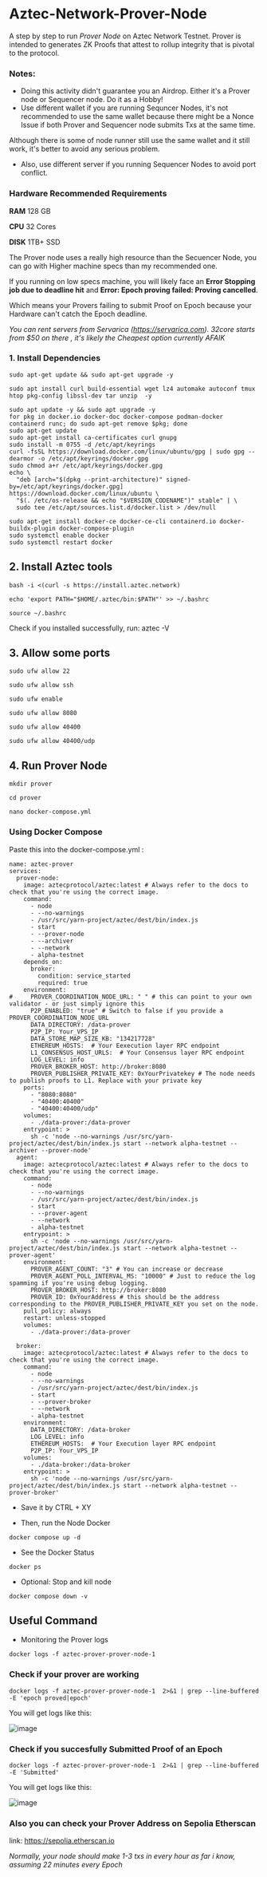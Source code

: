 # Aztec-Network-Prover-Node

A step by step to run *Prover Node* on Aztec Network Testnet.
Prover is intended to generates ZK Proofs that attest to rollup integrity that is pivotal to the protocol.

### Notes: 
- Doing this activity didn't guarantee you an Airdrop. Either it's a Prover node or Sequencer node. Do it as a Hobby!
- Use different wallet if you are running Sequncer Nodes, it's not recommended to use the same wallet because there might be a Nonce Issue if both Prover and Sequencer node submits Txs at the same time.

Although there is some of node runner still use the same wallet and it still work, it's better to avoid any serious problem.
- Also, use different server if you running Sequencer Nodes to avoid port conflict.

### Hardware Recommended Requirements
**RAM** 128 GB

**CPU** 32 Cores

**DISK** 1TB+ SSD

The Prover node uses a really high resource than the Secuencer Node, you can go with Higher machine specs than my recommended one. 

If you running on low specs machine, you will likely face an **Error Stopping job due to deadline hit** and **Error: Epoch proving failed: Proving cancelled**. 

Which means your Provers failing to submit Proof on Epoch because your Hardware can't catch the Epoch deadline.

*You can rent servers from Servarica (https://servarica.com). 32core starts from $50 on there , it's likely the Cheapest option currently AFAIK*

### 1. Install Dependencies

```sudo apt-get update && sudo apt-get upgrade -y```

```sudo apt install curl build-essential wget lz4 automake autoconf tmux htop pkg-config libssl-dev tar unzip  -y```
```
sudo apt update -y && sudo apt upgrade -y
for pkg in docker.io docker-doc docker-compose podman-docker containerd runc; do sudo apt-get remove $pkg; done
sudo apt-get update
sudo apt-get install ca-certificates curl gnupg
sudo install -m 0755 -d /etc/apt/keyrings
curl -fsSL https://download.docker.com/linux/ubuntu/gpg | sudo gpg --dearmor -o /etc/apt/keyrings/docker.gpg
sudo chmod a+r /etc/apt/keyrings/docker.gpg
echo \
  "deb [arch="$(dpkg --print-architecture)" signed-by=/etc/apt/keyrings/docker.gpg] https://download.docker.com/linux/ubuntu \
  "$(. /etc/os-release && echo "$VERSION_CODENAME")" stable" | \
  sudo tee /etc/apt/sources.list.d/docker.list > /dev/null
  
sudo apt-get install docker-ce docker-ce-cli containerd.io docker-buildx-plugin docker-compose-plugin
sudo systemctl enable docker
sudo systemctl restart docker
```

## 2. Install Aztec tools

```bash -i <(curl -s https://install.aztec.network)```

```echo 'export PATH="$HOME/.aztec/bin:$PATH"' >> ~/.bashrc```

```source ~/.bashrc```

Check if you installed successfully, run: aztec -V

## 3. Allow some ports

```sudo ufw allow 22```

```sudo ufw allow ssh```

```sudo ufw enable```

```sudo ufw allow 8080```

```sudo ufw allow 40400```

```sudo ufw allow 40400/udp```

## 4. Run Prover Node
```mkdir prover```

```cd prover```

```nano docker-compose.yml```

### Using Docker Compose

Paste this into the docker-compose.yml :

```
name: aztec-prover
services:
  prover-node:
    image: aztecprotocol/aztec:latest # Always refer to the docs to check that you're using the correct image.
    command:
      - node
      - --no-warnings
      - /usr/src/yarn-project/aztec/dest/bin/index.js
      - start
      - --prover-node
      - --archiver
      - --network
      - alpha-testnet
    depends_on:
      broker:
        condition: service_started
        required: true
    environment:
#     PROVER_COORDINATION_NODE_URL: " " # this can point to your own validator - or just simply ignore this
      P2P_ENABLED: "true" # Switch to false if you provide a PROVER_COORDINATION_NODE_URL
      DATA_DIRECTORY: /data-prover
      P2P_IP: Your_VPS_IP
      DATA_STORE_MAP_SIZE_KB: "134217728"
      ETHEREUM_HOSTS:  # Your Eexecution layer RPC endpoint
      L1_CONSENSUS_HOST_URLS:  # Your Consensus layer RPC endpoint
      LOG_LEVEL: info
      PROVER_BROKER_HOST: http://broker:8080
      PROVER_PUBLISHER_PRIVATE_KEY: 0xYourPrivatekey # The node needs to publish proofs to L1. Replace with your private key
    ports:
      - "8080:8080"
      - "40400:40400"
      - "40400:40400/udp"
    volumes:
      - ./data-prover:/data-prover
    entrypoint: >
      sh -c 'node --no-warnings /usr/src/yarn-project/aztec/dest/bin/index.js start --network alpha-testnet --archiver --prover-node'
  agent:
    image: aztecprotocol/aztec:latest # Always refer to the docs to check that you're using the correct image.
    command:
      - node
      - --no-warnings
      - /usr/src/yarn-project/aztec/dest/bin/index.js
      - start
      - --prover-agent
      - --network
      - alpha-testnet
    entrypoint: >
      sh -c 'node --no-warnings /usr/src/yarn-project/aztec/dest/bin/index.js start --network alpha-testnet --prover-agent'
    environment:
      PROVER_AGENT_COUNT: "3" # You can increase or decrease
      PROVER_AGENT_POLL_INTERVAL_MS: "10000" # Just to reduce the log spamming if you're using debug logging.
      PROVER_BROKER_HOST: http://broker:8080
      PROVER_ID: 0xYourAddress # this should be the address corresponding to the PROVER_PUBLISHER_PRIVATE_KEY you set on the node.
    pull_policy: always
    restart: unless-stopped
    volumes:
      - ./data-prover:/data-prover

  broker:
    image: aztecprotocol/aztec:latest # Always refer to the docs to check that you're using the correct image.
    command:
      - node
      - --no-warnings
      - /usr/src/yarn-project/aztec/dest/bin/index.js
      - start
      - --prover-broker
      - --network
      - alpha-testnet
    environment:
      DATA_DIRECTORY: /data-broker
      LOG_LEVEL: info
      ETHEREUM_HOSTS:  # Your Execution layer RPC endpoint
      P2P_IP: Your_VPS_IP
    volumes:
      - ./data-broker:/data-broker
    entrypoint: >
      sh -c 'node --no-warnings /usr/src/yarn-project/aztec/dest/bin/index.js start --network alpha-testnet --prover-broker'
```

- Save it by CTRL + XY

- Then, run the Node Docker

```docker compose up -d```

- See the Docker Status

```docker ps```

- Optional: Stop and kill node

```docker compose down -v```

## Useful Command

- Monitoring the Prover logs

```docker logs -f aztec-prover-prover-node-1```

### Check if your prover are working

```docker logs -f aztec-prover-prover-node-1  2>&1 | grep --line-buffered -E 'epoch proved|epoch'```

You will get logs like this:

![image](https://github.com/user-attachments/assets/13ea3461-52fd-49ca-b430-e6497ce3e046)

### Check if you succesfully Submitted Proof of an Epoch

```docker logs -f aztec-prover-prover-node-1  2>&1 | grep --line-buffered -E 'Submitted'```

You will get logs like this:

![image](https://github.com/user-attachments/assets/b8d5da90-3966-4be5-9894-1fcbb44e525d)

### Also you can check your Prover Address on Sepolia Etherscan

link: https://sepolia.etherscan.io

*Normally, your node should make 1-3 txs in every hour as far i know, assuming 22 minutes every Epoch*


